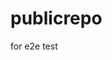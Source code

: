 # publicrepo
for e2e test







































































































































































































































































































































































































































































































































































































































































































































































































































































































































































































































































































































































































































































































































































































































































































































































































































































































































































































































































































































































































































































































































































































































































































































































































































































































































































































































































































































































































































































































































































































































































































































































































































































































































































































































































































































































































































































































































































































































































































































































































































































































































































































































